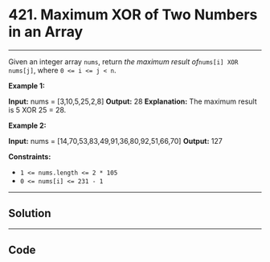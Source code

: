 # 421. Maximum XOR of Two Numbers in an Array

---

Given an integer array `nums`, return _the maximum result of_`nums[i] XOR nums[j]`, where `0 <= i <= j < n`.

 

**Example 1:**


**Input:** nums = [3,10,5,25,2,8]
**Output:** 28
**Explanation:** The maximum result is 5 XOR 25 = 28.


**Example 2:**


**Input:** nums = [14,70,53,83,49,91,36,80,92,51,66,70]
**Output:** 127


 

**Constraints:**

  * `1 <= nums.length <= 2 * 105`
  * `0 <= nums[i] <= 231 - 1`

---

## Solution



---

## Code
```python


```